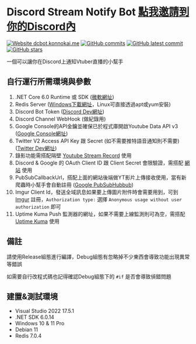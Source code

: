 # Discord Stream Notify Bot [點我邀請到你的Discord內](https://discordapp.com/api/oauth2/authorize?client_id=758222559392432160&permissions=2416143425&scope=bot%20applications.commands)

[![Website dcbot.konnokai.me](https://img.shields.io/website-up-down-green-red/http/dcbot.konnokai.me/stream.svg)](http://dcbot.konnokai.me/stream)
[![GitHub commits](https://badgen.net/github/commits/konnokai/Discord-Stream-Notify-Bot)](https://GitHub.com/konnokai/Discord-Stream-Notify-Bot/commit/)
[![GitHub latest commit](https://badgen.net/github/last-commit/konnokai/Discord-Stream-Notify-Bot)](https://GitHub.com/konnokai/Discord-Stream-Notify-Bot/commit/)
[![GitHub stars](https://badgen.net/github/stars/konnokai/Discord-Stream-Notify-Bot)](https://GitHub.com/Naereen/konnokai/Discord-Stream-Notify-Bot/)

一個可以讓你在Discord上通知Vtuber直播的小幫手

自行運行所需環境與參數
-
1. .NET Core 6.0 Runtime 或 SDK ([微軟網址](https://dotnet.microsoft.com/en-us/download/dotnet/5.0))
2. Redis Server ([Windows下載網址](https://github.com/MicrosoftArchive/redis)，Linux可直接透過apt或yum安裝)
3. Discord Bot Token ([Discord Dev網址](https://discord.com/developers/applications))
4. Discord Channel WebHook (做紀錄用)
5. Google Console的API金鑰並確保已於程式庫開啟Youtube Data API v3 ([Google Console網址](https://console.cloud.google.com/apis/library/youtube.googleapis.com))
6. Twitter V2 Access API Key 跟 Secret (如不需要推特語音通知則不需要) ([Twitter Dev網址](https://developer.twitter.com/))
7. 錄影功能需搭配隔壁 [Youtube Stream Record](https://github.com/konnokai/youtube-stream-record) 使用
8. Discord & Google 的 OAuth Client ID 跟 Client Secret 會限驗證，需搭配 [網站](https://github.com/konnokai/Discord-Stream-Bot-Backend) 使用
9. PubSubCallbackUrl，搭配上面的網站後端做YT影片上傳接收使用，當有新爬蟲時小幫手會自動註冊 ([Google PubSubHubbub](https://pubsubhubbub.appspot.com))
10. Imgur Client Id，發送全域訊息如果要上傳圖片附件時會需要用到，可到 [Imgur](https://api.imgur.com/oauth2/addclient) 註冊，`Authorization type:` 選擇 `Anonymous usage without user authorization` 即可
11. Uptime Kuma Push 監測器的網址，如果不需要上線監測則可為空，需搭配 [Uptime Kuma](https://github.com/louislam/uptime-kuma) 使用

備註
-
請使用Release組態進行編譯，Debug組態有忽略掉不少東西會導致功能出現異常等錯誤

如需要自行改程式碼也記得確認Debug組態下的 `#if` 是否會導致偵錯問題

建置&測試環境
- 
- Visual Studio 2022 17.5.1
- .NET SDK 6.0.14
- Windows 10 & 11 Pro
- Debian 11
- Redis 7.0.4